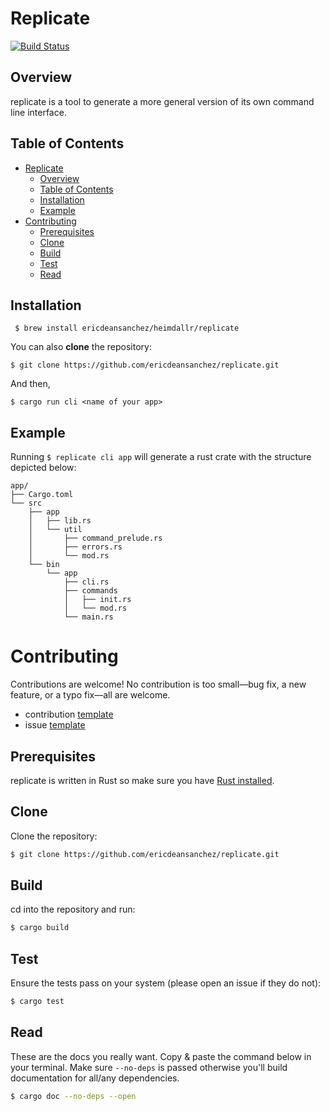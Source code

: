 # Replicate
[![Build Status](https://travis-ci.org/ericdeansanchez/replicate.svg?branch=master)](https://travis-ci.org/ericdeansanchez/replicate)

## Overview
replicate is a tool to generate a more general version of its
own command line interface.

## Table of Contents


- [Replicate](#replicate)
  - [Overview](#overview)
  - [Table of Contents](#table-of-contents)
  - [Installation](#installation)
  - [Example](#example)
- [Contributing](#contributing)
  - [Prerequisites](#prerequisites)
  - [Clone](#clone)
  - [Build](#build)
  - [Test](#test)
  - [Read](#read)

## Installation

```
 $ brew install ericdeansanchez/heimdallr/replicate
```

You can also **clone** the repository:

`$ git clone https://github.com/ericdeansanchez/replicate.git`

And then,

`$ cargo run cli <name of your app>`


## Example

Running `$ replicate cli app` will generate a rust crate with
the structure depicted below:

```text
app/
├── Cargo.toml
└── src
    ├── app
    │   ├── lib.rs
    │   └── util
    │       ├── command_prelude.rs
    │       ├── errors.rs
    │       └── mod.rs
    └── bin
        └── app
            ├── cli.rs
            ├── commands
            │   ├── init.rs
            │   └── mod.rs
            └── main.rs
```

# Contributing

Contributions are welcome! No contribution is too small––bug fix, a new feature,
or a typo fix––all are welcome.

* contribution [template]()
* issue [template]()

## Prerequisites

replicate is written in Rust so make sure you have [Rust installed](https://www.rust-lang.org/tools/install).


## Clone

Clone the repository:

```bash
$ git clone https://github.com/ericdeansanchez/replicate.git
```

## Build

cd into the repository and run:

```bash
$ cargo build
```

## Test

Ensure the tests pass on your system (please open an issue if they do not):

```bash
$ cargo test
```

## Read 

These are the docs you really want. Copy & paste the command below in your 
terminal. Make sure `--no-deps` is passed otherwise you'll build documentation 
for all/any dependencies.

```bash
$ cargo doc --no-deps --open
```